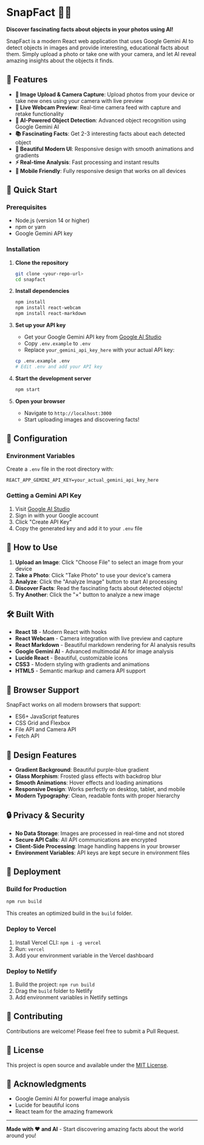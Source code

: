 # SnapFact 📸✨

**Discover fascinating facts about objects in your photos using AI!**

SnapFact is a modern React web application that uses Google Gemini AI to detect objects in images and provide interesting, educational facts about them. Simply upload a photo or take one with your camera, and let AI reveal amazing insights about the objects it finds.

## 🌟 Features

- **📱 Image Upload & Camera Capture**: Upload photos from your device or take new ones using your camera with live preview
- **🎥 Live Webcam Preview**: Real-time camera feed with capture and retake functionality
- **🤖 AI-Powered Object Detection**: Advanced object recognition using Google Gemini AI
- **📚 Fascinating Facts**: Get 2-3 interesting facts about each detected object
- **🎨 Beautiful Modern UI**: Responsive design with smooth animations and gradients
- **⚡ Real-time Analysis**: Fast processing and instant results
- **📱 Mobile Friendly**: Fully responsive design that works on all devices

## 🚀 Quick Start

### Prerequisites

- Node.js (version 14 or higher)
- npm or yarn
- Google Gemini API key

### Installation

1. **Clone the repository**
   ```bash
   git clone <your-repo-url>
   cd snapfact
   ```

2. **Install dependencies**
   ```bash
   npm install
   npm install react-webcam
   npm install react-markdown
   ```

3. **Set up your API key**
   - Get your Google Gemini API key from [Google AI Studio](https://makersuite.google.com/app/apikey)
   - Copy `.env.example` to `.env`
   - Replace `your_gemini_api_key_here` with your actual API key:
   ```bash
   cp .env.example .env
   # Edit .env and add your API key
   ```

4. **Start the development server**
   ```bash
   npm start
   ```

5. **Open your browser**
   - Navigate to `http://localhost:3000`
   - Start uploading images and discovering facts!

## 🔧 Configuration

### Environment Variables

Create a `.env` file in the root directory with:

```env
REACT_APP_GEMINI_API_KEY=your_actual_gemini_api_key_here
```

### Getting a Gemini API Key

1. Visit [Google AI Studio](https://makersuite.google.com/app/apikey)
2. Sign in with your Google account
3. Click "Create API Key"
4. Copy the generated key and add it to your `.env` file

## 🎯 How to Use

1. **Upload an Image**: Click "Choose File" to select an image from your device
2. **Take a Photo**: Click "Take Photo" to use your device's camera
3. **Analyze**: Click the "Analyze Image" button to start AI processing
4. **Discover Facts**: Read the fascinating facts about detected objects!
5. **Try Another**: Click the "×" button to analyze a new image

## 🛠️ Built With

- **React 18** - Modern React with hooks
- **React Webcam** - Camera integration with live preview and capture
- **React Markdown** - Beautiful markdown rendering for AI analysis results
- **Google Gemini AI** - Advanced multimodal AI for image analysis
- **Lucide React** - Beautiful, customizable icons
- **CSS3** - Modern styling with gradients and animations
- **HTML5** - Semantic markup and camera API support

## 📱 Browser Support

SnapFact works on all modern browsers that support:
- ES6+ JavaScript features
- CSS Grid and Flexbox
- File API and Camera API
- Fetch API

## 🎨 Design Features

- **Gradient Background**: Beautiful purple-blue gradient
- **Glass Morphism**: Frosted glass effects with backdrop blur
- **Smooth Animations**: Hover effects and loading animations
- **Responsive Design**: Works perfectly on desktop, tablet, and mobile
- **Modern Typography**: Clean, readable fonts with proper hierarchy

## 🔒 Privacy & Security

- **No Data Storage**: Images are processed in real-time and not stored
- **Secure API Calls**: All API communications are encrypted
- **Client-Side Processing**: Image handling happens in your browser
- **Environment Variables**: API keys are kept secure in environment files

## 🚀 Deployment

### Build for Production

```bash
npm run build
```

This creates an optimized build in the `build` folder.

### Deploy to Vercel

1. Install Vercel CLI: `npm i -g vercel`
2. Run: `vercel`
3. Add your environment variable in the Vercel dashboard

### Deploy to Netlify

1. Build the project: `npm run build`
2. Drag the `build` folder to Netlify
3. Add environment variables in Netlify settings

## 🤝 Contributing

Contributions are welcome! Please feel free to submit a Pull Request.

## 📄 License

This project is open source and available under the [MIT License](LICENSE).

## 🙏 Acknowledgments

- Google Gemini AI for powerful image analysis
- Lucide for beautiful icons
- React team for the amazing framework

---

**Made with ❤️ and AI** - Start discovering amazing facts about the world around you! 